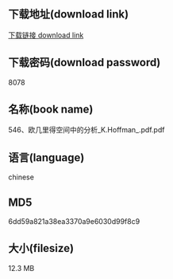 ## 下载地址(download link)
[下载链接 download link](https://voluble-croquembouche-d321dc.netlify.app/?s=546%E3%80%81%E6%AC%A7%E5%87%A0%E9%87%8C%E5%BE%97%E7%A9%BA%E9%97%B4%E4%B8%AD%E7%9A%84%E5%88%86%E6%9E%90_K.Hoffman_.pdf)

## 下载密码(download password)
8078

## 名称(book name)
546、欧几里得空间中的分析_K.Hoffman_.pdf.pdf

## 语言(language)
chinese

## MD5
6dd59a821a38ea3370a9e6030d99f8c9

## 大小(filesize)
12.3 MB
